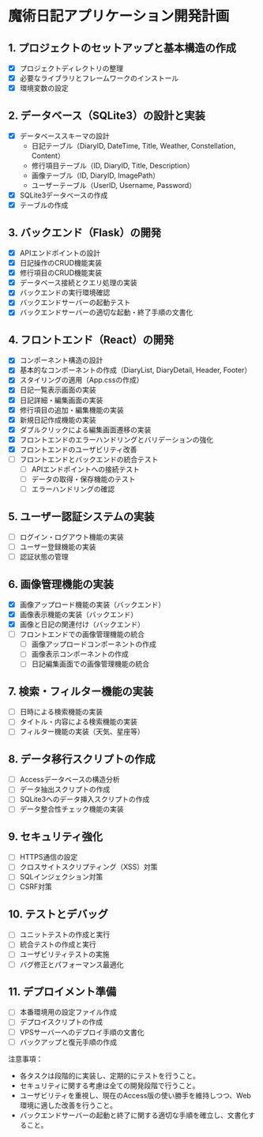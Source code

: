 # 魔術日記アプリケーション開発計画

## 1. プロジェクトのセットアップと基本構造の作成
- [x] プロジェクトディレクトリの整理
- [x] 必要なライブラリとフレームワークのインストール
- [x] 環境変数の設定

## 2. データベース（SQLite3）の設計と実装
- [x] データベーススキーマの設計
  - 日記テーブル（DiaryID, DateTime, Title, Weather, Constellation, Content）
  - 修行項目テーブル（ID, DiaryID, Title, Description）
  - 画像テーブル（ID, DiaryID, ImagePath）
  - ユーザーテーブル（UserID, Username, Password）
- [x] SQLite3データベースの作成
- [x] テーブルの作成

## 3. バックエンド（Flask）の開発
- [x] APIエンドポイントの設計
- [x] 日記操作のCRUD機能実装
- [x] 修行項目のCRUD機能実装
- [x] データベース接続とクエリ処理の実装
- [x] バックエンドの実行環境確認
- [x] バックエンドサーバーの起動テスト
- [x] バックエンドサーバーの適切な起動・終了手順の文書化

## 4. フロントエンド（React）の開発
- [x] コンポーネント構造の設計
- [x] 基本的なコンポーネントの作成（DiaryList, DiaryDetail, Header, Footer）
- [x] スタイリングの適用（App.cssの作成）
- [x] 日記一覧表示画面の実装
- [x] 日記詳細・編集画面の実装
- [x] 修行項目の追加・編集機能の実装
- [x] 新規日記作成機能の実装
- [x] ダブルクリックによる編集画面遷移の実装
- [x] フロントエンドのエラーハンドリングとバリデーションの強化
- [x] フロントエンドのユーザビリティ改善
- [ ] フロントエンドとバックエンドの統合テスト
  - [ ] APIエンドポイントへの接続テスト
  - [ ] データの取得・保存機能のテスト
  - [ ] エラーハンドリングの確認

## 5. ユーザー認証システムの実装
- [ ] ログイン・ログアウト機能の実装
- [ ] ユーザー登録機能の実装
- [ ] 認証状態の管理

## 6. 画像管理機能の実装
- [x] 画像アップロード機能の実装（バックエンド）
- [x] 画像表示機能の実装（バックエンド）
- [x] 画像と日記の関連付け（バックエンド）
- [ ] フロントエンドでの画像管理機能の統合
  - [ ] 画像アップロードコンポーネントの作成
  - [ ] 画像表示コンポーネントの作成
  - [ ] 日記編集画面での画像管理機能の統合

## 7. 検索・フィルター機能の実装
- [ ] 日時による検索機能の実装
- [ ] タイトル・内容による検索機能の実装
- [ ] フィルター機能の実装（天気、星座等）

## 8. データ移行スクリプトの作成
- [ ] Accessデータベースの構造分析
- [ ] データ抽出スクリプトの作成
- [ ] SQLite3へのデータ挿入スクリプトの作成
- [ ] データ整合性チェック機能の実装

## 9. セキュリティ強化
- [ ] HTTPS通信の設定
- [ ] クロスサイトスクリプティング（XSS）対策
- [ ] SQLインジェクション対策
- [ ] CSRF対策

## 10. テストとデバッグ
- [ ] ユニットテストの作成と実行
- [ ] 統合テストの作成と実行
- [ ] ユーザビリティテストの実施
- [ ] バグ修正とパフォーマンス最適化

## 11. デプロイメント準備
- [ ] 本番環境用の設定ファイル作成
- [ ] デプロイスクリプトの作成
- [ ] VPSサーバーへのデプロイ手順の文書化
- [ ] バックアップと復元手順の作成

注意事項：
- 各タスクは段階的に実装し、定期的にテストを行うこと。
- セキュリティに関する考慮は全ての開発段階で行うこと。
- ユーザビリティを重視し、現在のAccess版の使い勝手を維持しつつ、Web環境に適した改善を行うこと。
- バックエンドサーバーの起動と終了に関する適切な手順を確立し、文書化すること。